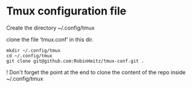 # Tmux configuration file

Create the directory ~/.config/tmux

clone the file ‘tmux.conf‘ in this dir.

    mkdir ~/.config/tmux
    cd ~/.config/tmux
    git clone git@github.com:RobinHeitz/tmux-conf.git .

! Don't forget the point at the end to clone the content of the repo inside ~/.config/tmux
